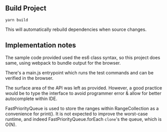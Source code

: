 ## Build Project

`yarn build`

This will automatically rebuild dependencies when source changes.

## Implementation notes

The sample code provided used the es6 class syntax, so this project does same, using webpack to bundle output for the browser.

There's a main.js entrypoint which runs the test commands and can be verified in the browser.

The surface area of the API was left as provided. However, a good practice would be to type the interface to avoid programmer error & allow for better autocomplete within IDE.

FastPriorityQueue is used to store the ranges within RangeCollection as a convenience for print(). It is not expected to improve the worst-case runtime, and indeed FastPriorityQueue.forEach `clone`'s the queue, which is O(N).
